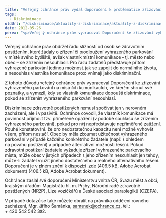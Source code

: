 ```yaml
---
title: "Veřejný ochránce práv vydal doporučení k problematice zřizování vyhrazeného parkování pro osoby se zdravotním postižením"
tags:
  - Diskriminace
oldUrl: "/diskriminace/aktuality-z-diskriminace/aktuality-z-diskriminace-2012/verejny-ochrance-prav-vydal-doporuceni-k-problematice-zrizovani-vyhrazeneho-parkovani-pr/"
date: 2012-05-26
perex: "<p>Veřejný ochránce práv vypracoval Doporučení ke zřizování vyhrazeného parkování na místních komunikacích, ve kterém vymezil, kdy se vlastník komunikace dopouští diskriminace, pokud se zřízením vyhrazeného parkování nesouhlasí.</p>"
---
```


<!-- imported from the old website -->

<p class="align-blok">Veřejný ochránce práv obdržel řadu stížností od osob se zdravotním postižením, které žádaly o zřízení či prodloužení vyhrazeného parkování v místě svého bydliště, avšak vlastník místní komunikace – tj. město nebo obec – se zřízením nesouhlasil. Pro řadu žadatelů představuje přitom vyhrazené parkování jedinou možnost, jak se zapojit do normálního života, a nesouhlas vlastníka komunikace proto vnímají jako diskriminační.</p><p class="align-blok">Z tohoto důvodu veřejný ochránce práv vypracoval Doporučení ke zřizování vyhrazeného parkování na místních komunikacích, ve kterém shrnul své poznatky, a vymezil, kdy se vlastník komunikace dopouští diskriminace, pokud se zřízením vyhrazeného parkování nesouhlasí.</p> <p class="align-blok">Diskriminace zdravotně postižených nemusí spočívat jen v nerovném zacházení, ale i v pasivitě. Ochránce dovodil, že vlastník komunikace má povinnost přijmout tzv. přiměřené opatření (v podobě souhlasu se zřízením vyhrazeného parkování), pokud pro něj nepředstavuje nepřiměřené zatížení. Pouhé konstatování, že pro nedostatečnou kapacitu není možné vyhovět všem, přitom nestačí. Obec by měla zkoumat užitečnost vyhrazeného parkování v případě každého konkrétního žadatele (např. s ohledem na povahu postižení) a případné alternativní možnosti řešení. Pokud zdravotní postižení žadatele vyžaduje zřízení vyhrazeného parkovacího místa, může obec v jistých případech s jeho zřízením nesouhlasit jen tehdy, může-li žadatel využít jiného dostatečného a reálného alternativního řešení. Doporučení je v plném znění k dispozici <a title="Otevření do nového okna" href="/uploads-import/DISKRIMINACE/Doporuceni/Doporuceni-parkovani_159-2011.pdf" class="-" target="_blank"> zde</a> (406.5 kB, Adobe Acrobat dokument) (406.5 kB, Adobe Acrobat dokument).</p> <p class="align-blok">Ochránce zaslal své doporučení Ministerstvu vnitra ČR, Svazu měst a obcí, krajským úřadům, Magistrátu hl. m. Prahy, Národní radě zdravotně postižených (NRZP), Lize vozíčkářů a České asociaci paraplegiků (CZEPA).</p> <p class="align-blok">V případě dotazů se také můžete obrátit na právníka oddělení rovného zacházení, Mgr. Jiřího Šamánka, <a href="mailto:samanek@ochrance.cz">samanek@ochrance.cz</a>, tel.: + 420 542 542 392.</p>
